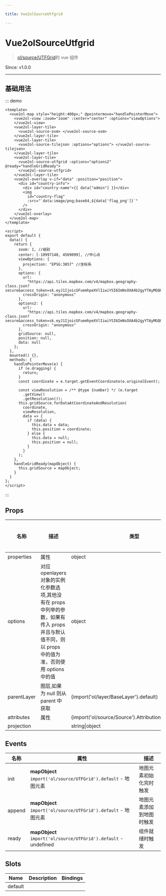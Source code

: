 ```yaml
---

title: Vue2olSourceUtfgrid

---
```


# Vue2olSourceUtfgrid

> [ol/source/UTFGrid](https://openlayers.org/en/latest/apidoc/module-ol_source_UTFGrid-UTFGrid.html)的 vue 组件

Since: v1.0.0

---

## 基础用法

::: demo

```vue
<template>
  <vue2ol-map style="height:400px;" @pointermove="handlePointerMove">
    <vue2ol-view :zoom="zoom" :center="center" :options="viewOptions">
    </vue2ol-view>
    <vue2ol-layer-tile>
      <vue2ol-source-osm> </vue2ol-source-osm>
    </vue2ol-layer-tile>
    <vue2ol-layer-tile>
      <vue2ol-source-tilejson :options="options"> </vue2ol-source-tilejson>
    </vue2ol-layer-tile>
    <vue2ol-layer-tile>
      <vue2ol-source-utfgrid :options="options2" @ready="handleGridReady">
      </vue2ol-source-utfgrid>
    </vue2ol-layer-tile>
    <vue2ol-overlay v-if="data" :position="position">
      <div id="country-info">
        <div id="country-name">{{ data["admin"] }}</div>
        <img
          id="country-flag"
          :src="`data:image/png;base64,${data['flag_png']}`"
        />
      </div>
    </vue2ol-overlay>
  </vue2ol-map>
</template>

<script>
export default {
  data() {
    return {
      zoom: 1, //级别
      center: [-10997148, 4569099], //中心点
      viewOptions: {
        projection: "EPSG:3857" //坐标系
      },
      options: {
        url:
          "https://api.tiles.mapbox.com/v4/mapbox.geography-class.json?secure&access_token=sk.eyJ1IjoicGFuemhpeXVlIiwiYSI6ImNsOXA4b2gyYTAyMGQ0MHFtYTNsZmZ6emEifQ.PSU_edcZjq8tUsJJULc64w",
        crossOrigin: "anonymous"
      },
      options2: {
        url:
          "https://api.tiles.mapbox.com/v4/mapbox.geography-class.json?secure&access_token=sk.eyJ1IjoicGFuemhpeXVlIiwiYSI6ImNsOXA4b2gyYTAyMGQ0MHFtYTNsZmZ6emEifQ.PSU_edcZjq8tUsJJULc64w",
        crossOrigin: "anonymous"
      },
      gridSource: null,
      position: null,
      data: null
    };
  },
  mounted() {},
  methods: {
    handlePointerMove(e) {
      if (e.dragging) {
        return;
      }
      const coordinate = e.target.getEventCoordinate(e.originalEvent);

      const viewResolution = /** @type {number} */ (e.target
        .getView()
        .getResolution());
      this.gridSource.forDataAtCoordinateAndResolution(
        coordinate,
        viewResolution,
        data => {
          if (data) {
            this.data = data;
            this.position = coordinate;
          } else {
            this.data = null;
            this.position = null;
          }
        }
      );
    },
    handleGridReady(mapObject) {
      this.gridSource = mapObject;
    }
  }
};
</script>
```

:::

## Props

| 名称        | 描述                                                                                                                                                  | 类型                                                    | 取值范围 | 默认值 |
| ----------- | ----------------------------------------------------------------------------------------------------------------------------------------------------- | ------------------------------------------------------- | -------- | ------ |
| properties  | 属性                                                                                                                                                  | object                                                  | -        |        |
| options     | 对应 openlayers 对象的实例化参数选项,其他没有在 props 中列举的参数，如果有传入 props 并且与默认值不同，则以 props 中的值为准，否则使用 options 中的值 | object                                                  | -        | {}     |
| parentLayer | 图层,如果为 null 则从 parent 中获取                                                                                                                   | {import('ol/layer/BaseLayer').default}                  | -        |        |
| attributes  | 属性                                                                                                                                                  | {import('ol/source/Source').AttributionLike\|undefined} | -        |        |
| projection  |                                                                                                                                                       | string\|object                                          | -        |        |

## Events

| 名称   | 属性                                                            | 描述                     |
| ------ | --------------------------------------------------------------- | ------------------------ |
| init   | **mapObject** `import('ol/source/UTFGrid').default` - 地图元素  | 地图元素初始化完时触发   |
| append | **mapObject** `import('ol/source/UTFGrid').default` - 地图元素  | 地图元素添加到地图时触发 |
| ready  | **mapObject** `import('ol/source/UTFGrid').default` - undefined | 组件就绪时触发           |

## Slots

| Name    | Description | Bindings |
| ------- | ----------- | -------- |
| default |             |          |
